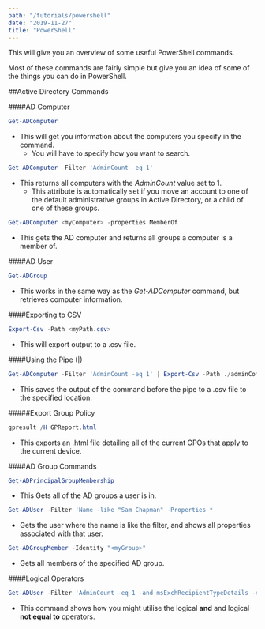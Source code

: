 ```yaml
---
path: "/tutorials/powershell"
date: "2019-11-27"
title: "PowerShell"
---
```


This will give you an overview of some useful PowerShell commands.

Most of these commands are fairly simple but give you an idea of some of the things you can do in PowerShell.

##Active Directory Commands

####AD Computer
```powershell
Get-ADComputer 
```
* This will get you information about the computers you specify in the command.
    * You will have to specify how you want to search.

```powershell
Get-ADComputer -Filter 'AdminCount -eq 1'
```
* This returns all computers with the *AdminCount* value set to 1.
    * This attribute is automatically set if you move an account to one of the default administrative groups in Active Directory, or a child of one of these groups.

```powershell
Get-ADComputer <myComputer> -properties MemberOf 
```
* This gets the AD computer and returns all groups a computer is a member of.

####AD User
```powershell
Get-ADGroup
```
* This works in the same way as the *Get-ADComputer* command, but retrieves computer information.

####Exporting to CSV
```powershell
Export-Csv -Path <myPath.csv>
```
* This will export output to a .csv file.

####Using the Pipe (|)
```powershell
Get-ADComputer -Filter 'AdminCount -eq 1' | Export-Csv -Path ./adminComputers.csv
```
* This saves the output of the command before the pipe to a .csv file to the specified location.

#####Export Group Policy
```powershell
gpresult /H GPReport.html
```
* This exports an .html file detailing all of the current GPOs that apply to the current device.

####AD Group Commands
```powershell
Get-ADPrincipalGroupMembership
```
* This Gets all of the AD groups a user is in.

```powershell
Get-ADUser -Filter 'Name -like "Sam Chapman" -Properties *  
```
* Gets the user where the name is like the filter, and shows all properties associated with that user.

```powershell
Get-ADGroupMember -Identity "<myGroup>" 
```
* Gets all members of the specified AD group.

####Logical Operators
```powershell
Get-ADUser -Filter 'AdminCount -eq 1 -and msExchRecipientTypeDetails -ne 0' -properties msExchRecipientTypeDetails 
```
* This command shows how you might utilise the logical **and** and logical **not equal to** operators.
